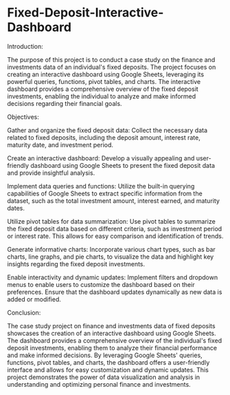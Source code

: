 # Fixed-Deposit-Interactive-Dashboard
Introduction:


The purpose of this project is to conduct a case study on the finance and investments data of an individual's fixed deposits. The project focuses on creating an interactive dashboard using Google Sheets, leveraging its powerful queries, functions, pivot tables, and charts. The interactive dashboard provides a comprehensive overview of the fixed deposit investments, enabling the individual to analyze and make informed decisions regarding their financial goals.


Objectives:


Gather and organize the fixed deposit data: Collect the necessary data related to fixed deposits, including the deposit amount, interest rate, maturity date, and investment period.

Create an interactive dashboard: Develop a visually appealing and user-friendly dashboard using Google Sheets to present the fixed deposit data and provide insightful analysis.

Implement data queries and functions: Utilize the built-in querying capabilities of Google Sheets to extract specific information from the dataset, such as the total investment amount, interest earned, and maturity dates.

Utilize pivot tables for data summarization: Use pivot tables to summarize the fixed deposit data based on different criteria, such as investment period or interest rate. This allows for easy comparison and identification of trends.

Generate informative charts: Incorporate various chart types, such as bar charts, line graphs, and pie charts, to visualize the data and highlight key insights regarding the fixed deposit investments.

Enable interactivity and dynamic updates: Implement filters and dropdown menus to enable users to customize the dashboard based on their preferences. Ensure that the dashboard updates dynamically as new data is added or modified.


Conclusion:


The case study project on finance and investments data of fixed deposits showcases the creation of an interactive dashboard using Google Sheets. The dashboard provides a comprehensive overview of the individual's fixed deposit investments, enabling them to analyze their financial performance and make informed decisions. By leveraging Google Sheets' queries, functions, pivot tables, and charts, the dashboard offers a user-friendly interface and allows for easy customization and dynamic updates. This project demonstrates the power of data visualization and analysis in understanding and optimizing personal finance and investments.
